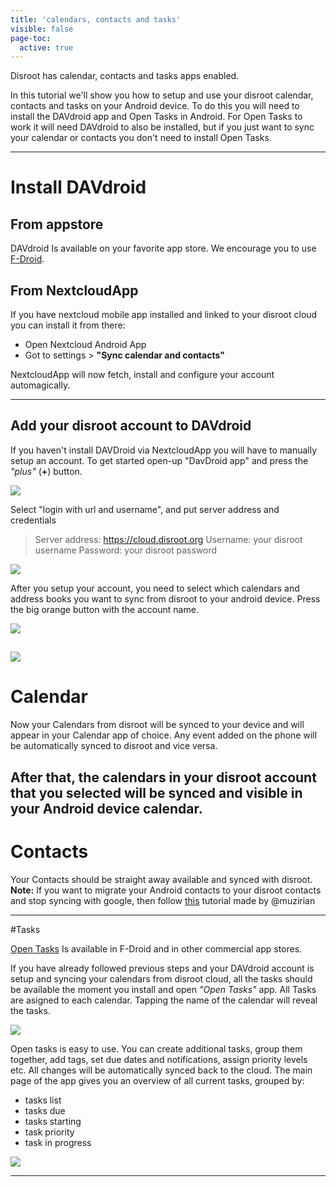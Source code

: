 ```yaml
---
title: 'calendars, contacts and tasks'
visible: false
page-toc:
  active: true
---
```


Disroot has calendar, contacts and tasks apps enabled.

In this tutorial we'll show you how to setup and use your disroot calendar, contacts and tasks on your Android device.
To do this you will need to install the DAVdroid app and Open Tasks in Android.
For Open Tasks to work it will need DAVdroid to also be installed, but if you just want to sync your calendar or contacts you don't need to install Open Tasks.


----------
# Install DAVdroid
## From appstore
DAVdroid Is available on your favorite app store. We encourage you to use [F-Droid](https://f-droid.org/).

## From NextcloudApp
If you have nextcloud mobile app installed and linked to your disroot cloud you can install it from there:
 - Open Nextcloud Android App
 - Got to settings > **"Sync calendar and contacts"**

 NextcloudApp will now fetch, install and configure your account automagically.

 ---------------

## Add your disroot account to DAVdroid

If you haven't install DAVDroid via NextcloudApp you will have to manually setup an account.
To get started open-up "DavDroid app" and press the *"plus"* (**+**) button.

![](en/nextcloud_davdroid1.jpeg)


Select "login with url and username", and put server address and credentials

> Server address: https://cloud.disroot.org
> Username: your disroot username
> Password: your disroot password


![](en/nextcloud_davdroid2.jpeg)

After you setup your account, you need to select which calendars and address books you want to sync from disroot to your android device.
Press the big orange button with the account name.

![](en/nextcloud_davdroid3.jpeg)

![](en/nextcloud_davdroid4.jpeg)
-------------------

# Calendar
Now your Calendars from disroot will be synced to your device and will appear in your Calendar app of choice. Any event added on the phone will be automatically synced to disroot and vice versa.

After that, the calendars in your disroot account that you selected will be synced and visible in your Android device calendar.
---------------------
# Contacts
Your Contacts should be straight away available and synced with disroot.
**Note:**
If you want to migrate your Android contacts to your disroot contacts and stop syncing with google, then follow [this](https://forum.disroot.org/t/syncing-android-with-owncloud/186) tutorial made by @muzirian

---------------------
#Tasks

[Open Tasks](https://f-droid.org/packages/org.dmfs.tasks/) Is available in F-Droid and in other commercial app stores.

If you have already followed previous steps and your DAVdroid account is setup and syncing your calendars from disroot cloud, all the tasks should be available the moment you install and open *"Open Tasks"* app.
All Tasks are asigned to each calendar. Tapping the name of the calendar will reveal the tasks.

![](en/nextcloud_tasks1.jpeg)

Open tasks is easy to use. You can create additional tasks, group them together, add tags, set due dates and notifications, assign priority levels etc.
All changes will be automatically synced back to the cloud. The main page of the app gives you an overview of all current tasks, grouped by:
* tasks list
* tasks due
* tasks starting
* task priority
* task in progress

![](en/nextcloud_tasks2.jpeg)

-----------------------
